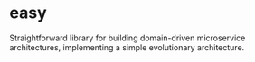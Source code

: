 # easy
Straightforward library for building domain-driven microservice architectures, implementing a simple evolutionary architecture.
